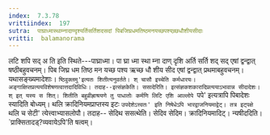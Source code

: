 ```yaml
---
index:  7.3.78
vrittiindex:  197
sutra:  पाघ्राध्मास्थाम्नादाण्दृश्यर्तिसर्तिशदसदां पिबजिघ्रधमतिष्ठमनयच्छपश्यच्र्छधौशीयसीदाः
vritti:  balamanorama 
---
```


लटि शपि सद् अ ति इति स्थिते---पाघ्राध्मा। पा घ्रा ध्मा स्था म्ना दाण् दृशि अर्ति सर्ति शद् सद् एषां द्वन्द्वात् षष्ठीबहुवचनम्। पिब जिघ्र धम तिष्ठ मन यच्छ पश्य ऋच्छ धौ शीय सीद एषां द्वन्द्वात् प्रथमाबहुवचनम्। यथासङ्ख्यमादेशाः। `ष्ठिवुक्लमु'इत्यतः शितीत्यनुवर्तते। श् चासौ इच्चेति कर्मधारयः।अङ्गाक्षिप्तप्रत्ययविशेषणत्वात्तदादिविधिः। तदाह--इत्संज्ञकेति। ससादेरिति। इत्संज्ञकशकारादिप्रत्ययाऽभावान्न सीदादेशः। श् इत् यस्य स शित्। शितीति बहुव्रीह्राश्रयणे तु पाधातोः कर्मणि लिटि एशि आल्लोपे `पपे' इत्यत्रापि पिबादेशः स्यादिति बोध्यम्। थलि क्रादिनियमप्राप्तस्य इटः `उपदेशेऽत्त्वतः' इति निषेधेऽपि भारद्वाजनियमाद्वेट्। तत्र इट्पक्षे `थलि च सेटी' त्येत्त्वाभ्यासलोपौ। तदाह-- सेदिथ ससत्थेति। सेदिव सेदिम। क्रादिनियमादिट्। न्यषीददिति। `प्राक्सितादड्?व्यवायेऽपि'ति षत्वम्।


